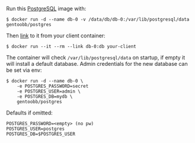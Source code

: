 Run this [PostgreSQL][] image with:

    $ docker run -d --name db-0 -v /data/db/db-0:/var/lib/postgresql/data gentoobb/postgres

Then [link][linking] to it from your client container:

    $ docker run --it --rm --link db-0:db your-client

The container will check `/var/lib/postgresql/data` on startup, if empty it will install a default database.
Admin credentials for the new database can be set via env:

    $ docker run -d --name db-0 \
        -e POSTGRES_PASSWORD=secret
        -e POSTGRES_USER=admin \
        -e POSTGRES_DB=mydb \
        gentoobb/postgres

Defaults if omitted:

    POSTGRES_PASSWORD=<empty> (no pw)
    POSTGRES_USER=postgres
    POSTGRES_DB=$POSTGRES_USER

[PostgreSQL]: http://www.postgresql.org/
[linking]: http://docs.docker.io/en/latest/use/port_redirection/#linking-a-container
